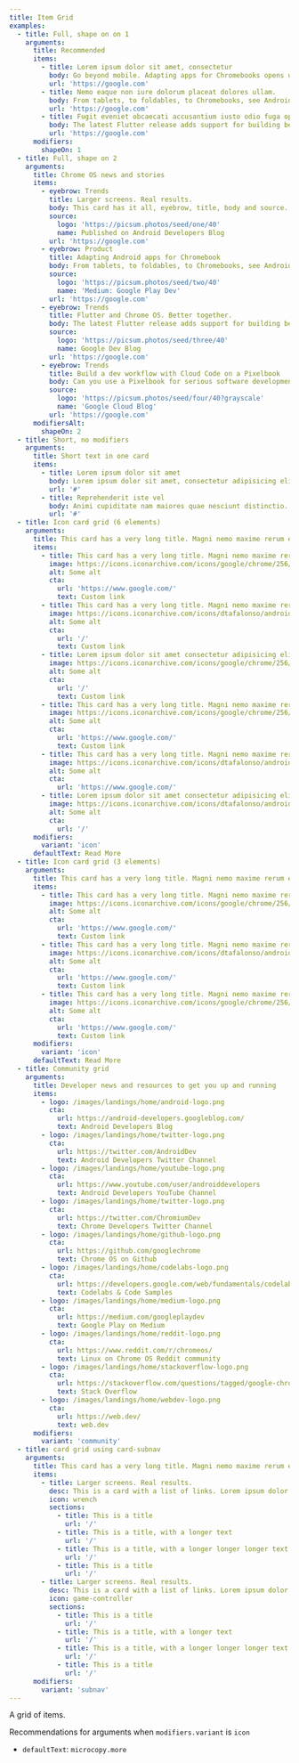```yaml
---
title: Item Grid
examples:
  - title: Full, shape on on 1
    arguments:
      title: Recommended
      items:
        - title: Lorem ipsum dolor sit amet, consectetur
          body: Go beyond mobile. Adapting apps for Chromebooks opens up a new world of possibility on larger screens.
          url: 'https://google.com'
        - title: Nemo eaque non iure dolorum placeat dolores ullam.
          body: From tablets, to foldables, to Chromebooks, see Android can be adapt to larger screens and form factors on Chrome OS.
          url: 'https://google.com'
        - title: Fugit eveniet obcaecati accusantium iusto odio fuga optio
          body: The latest Flutter release adds support for building beautiful, tailored Chrome OS applications.
          url: 'https://google.com'
      modifiers:
        shapeOn: 1
  - title: Full, shape on 2
    arguments:
      title: Chrome OS news and stories
      items:
        - eyebrow: Trends
          title: Larger screens. Real results.
          body: This card has it all, eyebrow, title, body and source. Go beyond mobile. Adapting apps for Chromebooks opens up a new world of possibility on larger screens.
          source:
            logo: 'https://picsum.photos/seed/one/40'
            name: Published on Android Developers Blog
          url: 'https://google.com'
        - eyebrow: Product
          title: Adapting Android apps for Chromebook
          body: From tablets, to foldables, to Chromebooks, see Android can be adapt to larger screens and form factors on Chrome OS.
          source:
            logo: 'https://picsum.photos/seed/two/40'
            name: 'Medium: Google Play Dev'
          url: 'https://google.com'
        - eyebrow: Trends
          title: Flutter and Chrome OS. Better together.
          body: The latest Flutter release adds support for building beautiful, tailored Chrome OS applications.
          source:
            logo: 'https://picsum.photos/seed/three/40'
            name: Google Dev Blog
          url: 'https://google.com'
        - eyebrow: Trends
          title: Build a dev workflow with Cloud Code on a Pixelbook
          body: Can you use a Pixelbook for serious software development?
          source:
            logo: 'https://picsum.photos/seed/four/40?grayscale'
            name: 'Google Cloud Blog'
          url: 'https://google.com'
      modifiersAlt:
        shapeOn: 2
  - title: Short, no modifiers
    arguments:
      title: Short text in one card
      items:
        - title: Lorem ipsum dolor sit amet
          body: Lorem ipsum dolor sit amet, consectetur adipisicing elit.
          url: '#'
        - title: Reprehenderit iste vel
          body: Animi cupiditate nam maiores quae nesciunt distinctio. Lorem ipsum dolor sit amet consectetur adipisicing elit. Id similique rerum rem, vero laboriosam nesciunt nisi dolor.
          url: '#'
  - title: Icon card grid (6 elements)
    arguments:
      title: This card has a very long title. Magni nemo maxime rerum ex quia!
      items:
        - title: This card has a very long title. Magni nemo maxime rerum ex quia!
          image: https://icons.iconarchive.com/icons/google/chrome/256/Google-Chrome-icon.png
          alt: Some alt
          cta:
            url: 'https://www.google.com/'
            text: Custom link
        - title: This card has a very long title. Magni nemo maxime rerum ex quia! Praesentium reprehenderit explicabo tempora aperiam.
          image: https://icons.iconarchive.com/icons/dtafalonso/android-l/512/Play-Store-icon.png
          alt: Some alt
          cta:
            url: '/'
            text: Custom link
        - title: Lorem ipsum dolor sit amet consectetur adipisicing elit.
          image: https://icons.iconarchive.com/icons/google/chrome/256/Google-Chrome-icon.png
          alt: Some alt
          cta:
            url: '/'
            text: Custom link
        - title: This card has a very long title. Magni nemo maxime rerum ex quia!
          image: https://icons.iconarchive.com/icons/google/chrome/256/Google-Chrome-icon.png
          alt: Some alt
          cta:
            url: 'https://www.google.com/'
            text: Custom link
        - title: This card has a very long title. Magni nemo maxime rerum ex quia! Praesentium reprehenderit explicabo tempora aperiam.
          image: https://icons.iconarchive.com/icons/dtafalonso/android-l/512/Play-Store-icon.png
          alt: Some alt
          cta:
            url: 'https://www.google.com/'
        - title: Lorem ipsum dolor sit amet consectetur adipisicing elit.
          image: https://icons.iconarchive.com/icons/dtafalonso/android-l/512/Play-Store-icon.png
          alt: Some alt
          cta:
            url: '/'
      modifiers:
        variant: 'icon'
      defaultText: Read More
  - title: Icon card grid (3 elements)
    arguments:
      title: This card has a very long title. Magni nemo maxime rerum ex quia!
      items:
        - title: This card has a very long title. Magni nemo maxime rerum ex quia!
          image: https://icons.iconarchive.com/icons/google/chrome/256/Google-Chrome-icon.png
          alt: Some alt
          cta:
            url: 'https://www.google.com/'
            text: Custom link
        - title: This card has a very long title. Magni nemo maxime rerum ex quia!
          image: https://icons.iconarchive.com/icons/dtafalonso/android-l/512/Play-Store-icon.png
          alt: Some alt
          cta:
            url: 'https://www.google.com/'
            text: Custom link
        - title: This card has a very long title. Magni nemo maxime rerum ex quia!
          image: https://icons.iconarchive.com/icons/google/chrome/256/Google-Chrome-icon.png
          alt: Some alt
          cta:
            url: 'https://www.google.com/'
            text: Custom link
      modifiers:
        variant: 'icon'
      defaultText: Read More
  - title: Community grid
    arguments:
      title: Developer news and resources to get you up and running
      items:
        - logo: /images/landings/home/android-logo.png
          cta:
            url: https://android-developers.googleblog.com/
            text: Android Developers Blog
        - logo: /images/landings/home/twitter-logo.png
          cta:
            url: https://twitter.com/AndroidDev
            text: Android Developers Twitter Channel
        - logo: /images/landings/home/youtube-logo.png
          cta:
            url: https://www.youtube.com/user/androiddevelopers
            text: Android Developers YouTube Channel
        - logo: /images/landings/home/twitter-logo.png
          cta:
            url: https://twitter.com/ChromiumDev
            text: Chrome Developers Twitter Channel
        - logo: /images/landings/home/github-logo.png
          cta:
            url: https://github.com/googlechrome
            text: Chrome OS on Github
        - logo: /images/landings/home/codelabs-logo.png
          cta:
            url: https://developers.google.com/web/fundamentals/codelabs/
            text: Codelabs & Code Samples
        - logo: /images/landings/home/medium-logo.png
          cta:
            url: https://medium.com/googleplaydev
            text: Google Play on Medium
        - logo: /images/landings/home/reddit-logo.png
          cta:
            url: https://www.reddit.com/r/chromeos/
            text: Linux on Chrome OS Reddit community
        - logo: /images/landings/home/stackoverflow-logo.png
          cta:
            url: https://stackoverflow.com/questions/tagged/google-chrome-os
            text: Stack Overflow
        - logo: /images/landings/home/webdev-logo.png
          cta:
            url: https://web.dev/
            text: web.dev
      modifiers:
        variant: 'community'
  - title: card grid using card-subnav
    arguments:
      title: This card has a very long title. Magni nemo maxime rerum ex quia!
      items:
        - title: Larger screens. Real results.
          desc: This is a card with a list of links. Lorem ipsum dolor sit amet, consectetur adipiscing elit. Duis tempor est nec ante suscipit suscipit. Nullam euismod vel dui vitae pellentesque.
          icon: wrench
          sections:
            - title: This is a title
              url: '/'
            - title: This is a title, with a longer text
              url: '/'
            - title: This is a title, with a longer longer longer text
              url: '/'
            - title: This is a title
              url: '/'
        - title: Larger screens. Real results.
          desc: This is a card with a list of links. Lorem ipsum dolor sit amet, consectetur adipiscing elit. Duis tempor est nec ante suscipit suscipit. Nullam euismod vel dui vitae pellentesque.
          icon: game-controller
          sections:
            - title: This is a title
              url: '/'
            - title: This is a title, with a longer text
              url: '/'
            - title: This is a title, with a longer longer longer text
              url: '/'
            - title: This is a title
              url: '/'
      modifiers:
        variant: 'subnav'
---
```


A grid of items.

Recommendations for arguments when `modifiers.variant` is `icon`

- `defaultText`: `microcopy.more`
